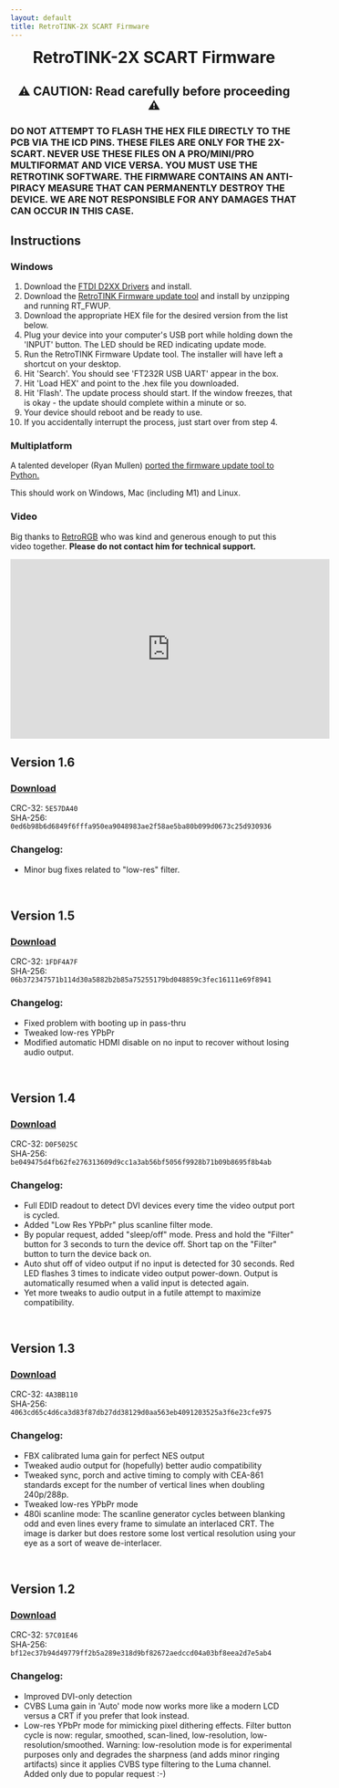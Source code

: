 ```yaml
---
layout: default
title: RetroTINK-2X SCART Firmware
---
```


<h1 align="center" style="margin-top: 0px;">RetroTINK-2X SCART Firmware</h1>

<p style="margin:30px;"></p>

<h2 align="center" style="margin-top: 0px;">⚠️ CAUTION: Read carefully before proceeding ⚠️</h2>

<p style="margin:10px;"></p>

### DO NOT ATTEMPT TO FLASH THE HEX FILE DIRECTLY TO THE PCB VIA THE ICD PINS. THESE FILES ARE ONLY FOR THE 2X-SCART. NEVER USE THESE FILES ON A PRO/MINI/PRO MULTIFORMAT AND VICE VERSA. YOU MUST USE THE RETROTINK SOFTWARE. THE FIRMWARE CONTAINS AN ANTI-PIRACY MEASURE THAT CAN PERMANENTLY DESTROY THE DEVICE. WE ARE NOT RESPONSIBLE FOR ANY DAMAGES THAT CAN OCCUR IN THIS CASE.

<p style="margin:20px;"></p>

## Instructions️

### Windows

1. Download the [FTDI D2XX Drivers](https://ftdichip.com/wp-content/uploads/2021/08/CDM212364_Setup.zip) and install.
2. Download the [RetroTINK Firmware update tool](https://cdn.jsdelivr.net/gh/retrotink-llc/firmware@main/RetroTINK%20FW%20Tool.zip) and install by unzipping and running RT_FWUP.
3. Download the appropriate HEX file for the desired version from the list below.
4. Plug your device into your computer's USB port while holding down the 'INPUT' button. The LED should be RED indicating update mode.
5. Run the RetroTINK Firmware Update tool. The installer will have left a shortcut on your desktop.
6. Hit 'Search'. You should see 'FT232R USB UART' appear in the box.
7. Hit 'Load HEX' and point to the .hex file you downloaded.
8. Hit 'Flash'. The update process should start. If the window freezes, that is okay - the update should complete within a minute or so.
9. Your device should reboot and be ready to use.
10. If you accidentally interrupt the process, just start over from step 4.

### Multiplatform

A talented developer (Ryan Mullen) [ported the firmware update tool to Python.](https://github.com/rmull/tinkup)

This should work on Windows, Mac (including M1) and Linux.

### Video

Big thanks to [RetroRGB](https://www.retrorgb.com/how-to-update-your-retrotinks-firmware.html) who was kind and generous enough to put this video together. **Please do not contact him for technical support.**

<iframe width="560" height="315" src="https://www.youtube.com/embed/Bva0JXLoq7E?si=Eobt-HF3LD1Lo89_" title="YouTube video player" frameborder="0" allow="accelerometer; autoplay; clipboard-write; encrypted-media; gyroscope; picture-in-picture; web-share" allowfullscreen></iframe>

<br/>

## Version 1.6

### [Download](https://cdn.jsdelivr.net/gh/retrotink-llc/firmware@main/RetroTINK-2X%20SCART/RT2XSCART_v16.hex)
CRC-32: `5E57DA40`  
SHA-256: `0ed6b98b6d6849f6fffa950ea9048983ae2f58ae5ba80b099d0673c25d930936`

### Changelog:
  - Minor bug fixes related to "low-res" filter.

<br/>

## Version 1.5

### [Download](https://cdn.jsdelivr.net/gh/retrotink-llc/firmware@main/RetroTINK-2X%20SCART/RT2X_SCART%20v15.hex)
CRC-32: `1FDF4A7F`  
SHA-256: `06b372347571b114d30a5882b2b85a75255179bd048859c3fec16111e69f8941`

### Changelog:
  - Fixed problem with booting up in pass-thru
  - Tweaked low-res YPbPr
  - Modified automatic HDMI disable on no input to recover without losing audio output.

<br/>

## Version 1.4

### [Download](https://cdn.jsdelivr.net/gh/retrotink-llc/firmware@main/RetroTINK-2X%20SCART/RT2XSCART%20v14.hex)
CRC-32: `D0F5025C`  
SHA-256: `be049475d4fb62fe276313609d9cc1a3ab56bf5056f9928b71b09b8695f8b4ab`

### Changelog:
  - Full EDID readout to detect DVI devices every time the video output port is cycled.
  - Added "Low Res YPbPr" plus scanline filter mode.
  - By popular request, added "sleep/off" mode. Press and hold the "Filter" button for 3 seconds to turn the device off. Short tap on the "Filter" button to turn the device back on.
  - Auto shut off of video output if no input is detected for 30 seconds. Red LED flashes 3 times to indicate video output power-down. Output is automatically resumed when a valid input is detected again.
  - Yet more tweaks to audio output in a futile attempt to maximize compatibility.

<br/>

## Version 1.3

### [Download](https://cdn.jsdelivr.net/gh/retrotink-llc/firmware@main/RetroTINK-2X%20SCART/RT2X_SCART%20v13.hex)
CRC-32: `4A3BB110`  
SHA-256: `4063cd65c4d6ca3d83f87db27dd38129d0aa563eb4091203525a3f6e23cfe975`

### Changelog:
  - FBX calibrated luma gain for perfect NES output
  - Tweaked audio output for (hopefully) better audio compatibility
  - Tweaked sync, porch and active timing to comply with CEA-861 standards except for the number of vertical lines when doubling 240p/288p.
  - Tweaked low-res YPbPr mode
  - 480i scanline mode: The scanline generator cycles between blanking odd and even lines every frame to simulate an interlaced CRT. The image is darker but does restore some lost vertical resolution using your eye as a sort of weave de-interlacer.

<br/>

## Version 1.2

### [Download](https://cdn.jsdelivr.net/gh/retrotink-llc/firmware@main/RetroTINK-2X%20SCART/RT2X_SCART%20v12.hex)
CRC-32: `57C01E46`  
SHA-256: `bf12ec37b94d49779ff2b5a289e318d9bf82672aedccd04a03bf8eea2d7e5ab4`

### Changelog:
  - Improved DVI-only detection
  - CVBS Luma gain in 'Auto' mode now works more like a modern LCD versus a CRT if you prefer that look instead.
  - Low-res YPbPr mode for mimicking pixel dithering effects. Filter button cycle is now: regular, smoothed, scan-lined, low-resolution, low-resolution/smoothed. Warning: low-resolution mode is for experimental purposes only and degrades the sharpness (and adds minor ringing artifacts) since it applies CVBS type filtering to the Luma channel. Added only due to popular request :-)
